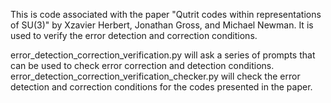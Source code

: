This is code associated with the paper "Qutrit codes within representations of SU(3)" by Xzavier Herbert, Jonathan Gross, and Michael Newman.
It is used to verify the error detection and correction conditions.

error_detection_correction_verification.py will ask a series of prompts that can be used to check error correction and detection conditions.
error_detection_correction_verification_checker.py will check the error detection and correction conditions for the codes presented in the paper.
